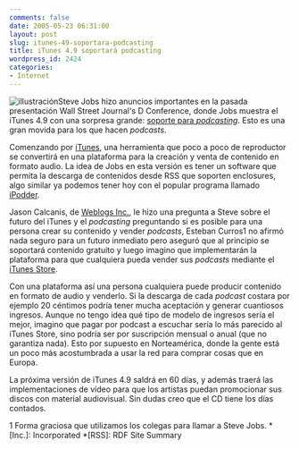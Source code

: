 ```yaml
---
comments: false
date: 2005-05-23 06:31:00
layout: post
slug: itunes-49-soportara-podcasting
title: iTunes 4.9 soportará podcasting
wordpress_id: 2424
categories:
- Internet
---
```


![illustración](/images/apple/itunes-interface.png)Steve Jobs hizo anuncios importantes en la pasada presentación Wall Street Journal's D Conference, donde Jobs muestra el iTunes 4.9 con una sorpresa grande: [soporte para _podcasting_](http://radar.oreilly.com/archives/2005/05/podcast_support.html). Esto es una gran movida para los que hacen _podcasts_.





Comenzando por [iTunes](http://www.apple.com/es/itunes/), una herramienta que poco a poco de reproductor se convertirá en una plataforma para la creación y venta de contenido en formato audio. La idea de Jobs en esta versión es tener un software que permita la descarga de contenidos desde RSS que soporten enclosures, algo similar ya podemos tener hoy con el popular programa llamado [iPodder](http://www.ipodder.org).





Jason Calcanis, de [Weblogs Inc.](http://www.weblogsinc.com), le hizo una pregunta a Steve sobre el futuro del iTunes y el _podcasting_ preguntando si es posible para una persona crear su contenido y vender _podcasts_, Esteban Curros1 no afirmó nada seguro para un futuro inmediato pero aseguró que al principio se soportará contenido gratuito y luego imagino que implementarán la plataforma para que cualquiera pueda vender sus _podcasts_ mediante el [iTunes Store](http://www.apple.com/es/itunes/).





Con una plataforma así una persona cualquiera puede producir contenido en formato de audio y venderlo. Si la descarga de cada _podcast_ costara por ejemplo 20 céntimos podría tener mucha aceptación y generar cuantiosos ingresos. Aunque no tengo idea qué tipo de modelo de ingresos sería el mejor, imagino que pagar por podcast a escuchar sería lo más parecido al iTunes Store, sino podría ser por suscripción mensual o anual (que no garantiza nada). Esto por supuesto en Norteamérica, donde la gente está un poco más acostumbrada a usar la red para comprar cosas que en Europa.





La próxima versión de iTunes 4.9 saldrá en 60 días, y además traerá las implementaciones de vídeo para que los artistas puedan promocionar sus discos con material audiovisual. Sin dudas creo que el CD tiene los días contados.





1 Forma graciosa que utilizamos los colegas para llamar a Steve Jobs.
  *[Inc.]: Incorporated
  *[RSS]: RDF Site Summary

